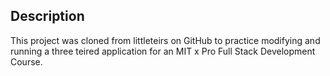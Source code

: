 ## Description
This project was cloned from littleteirs on GitHub to practice modifying and running a three teired application for an MIT x Pro Full Stack Development Course. 
